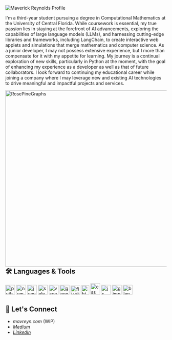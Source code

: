 ![Maverick Reynolds Profile](https://github.com/mavreyn/mavreyn/blob/main/profileBannerJD.png)

I'm a third-year student pursuing a degree in Computational Mathematics at the University of Central Florida. While coursework is essential, my true passion lies in staying at the forefront of AI advancements, exploring the capabilities of large language models (LLMs), and harnessing cutting-edge libraries and frameworks, including LangChain, to create interactive web applets and simulations that merge mathematics and computer science. As a junior developer, I may not possess extensive experience, but I more than compensate for it with my appetite for learning. My journey is a continual exploration of new skills, particularly in Python at the moment, with the goal of enhancing my experience as a developer as well as that of future collaborators. I look forward to continuing my educational career while joining a company where I may leverage new and existing AI technologies to drive meaningful and impactful projects and services.

<p>
<img src="https://github.com/mavreyn/mavreyn/blob/main/RosePineGraphs.png" align="right" alt="RosePineGraphs" width="550"/>
</p>

## 🛠️ Languages & Tools

<p>
  <img src="https://cdn.jsdelivr.net/gh/devicons/devicon/icons/python/python-original.svg" alt="python" width="30" height="30"/>
  <img src="https://cdn.jsdelivr.net/gh/devicons/devicon/icons/numpy/numpy-original.svg" alt="numpy" width="30" height="30"/>
  <img src="https://cdn.jsdelivr.net/gh/devicons/devicon/icons/jupyter/jupyter-original.svg" alt="jupyter" width="30" height="30"/>
  <img src="https://cdn.jsdelivr.net/gh/devicons/devicon/icons/selenium/selenium-original.svg" alt="selenium" width="30" height="30"/>
  <img src="https://cdn.jsdelivr.net/gh/devicons/devicon/icons/vscode/vscode-original.svg" alt="vscode" width="30" height="30"/>
  <img src="https://cdn.jsdelivr.net/gh/devicons/devicon/icons/googlecloud/googlecloud-original.svg" alt="googlecloud" width="30" height="30"/>
  <img src="https://cdn.jsdelivr.net/gh/devicons/devicon/icons/filezilla/filezilla-plain.svg" alt="filezilla" width="30" height="28"/>
  <img src="https://cdn.jsdelivr.net/gh/devicons/devicon/icons/html5/html5-original.svg" alt="html" width="24" height="29"/>
  <img src="https://cdn.jsdelivr.net/gh/devicons/devicon/icons/css3/css3-original-wordmark.svg" alt="css" width="30" height="35"/>
  <img src="https://cdn.jsdelivr.net/gh/devicons/devicon/icons/javascript/javascript-original.svg" alt="js" width="30" height="30"/>
  <img src="https://cdn.jsdelivr.net/gh/devicons/devicon/icons/gimp/gimp-original.svg" alt="gimp" width="30" height="30"/>
  <img src="https://cdn.jsdelivr.net/gh/devicons/devicon/icons/blender/blender-original.svg" alt="blender" width="30" height="30"/>
</p>

## 🤝 Let's Connect
          
- *mavreyn.com* (WIP)
- *[Medium](https://medium.com/@mcreynolds02)*
- *[LinkedIn](https://www.linkedin.com/in/maverickreyn/)*
